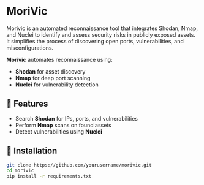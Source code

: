 # MoriVic
Morivic is an automated reconnaissance tool that integrates Shodan, Nmap, and Nuclei to identify and assess security risks in publicly exposed assets. It simplifies the process of discovering open ports, vulnerabilities, and misconfigurations.


**Morivic** automates reconnaissance using:
- **Shodan** for asset discovery
- **Nmap** for deep port scanning
- **Nuclei** for vulnerability detection

## 📌 Features
- Search **Shodan** for IPs, ports, and vulnerabilities
- Perform **Nmap** scans on found assets
- Detect vulnerabilities using **Nuclei**

## 🚀 Installation
```sh
git clone https://github.com/yourusername/morivic.git
cd morivic
pip install -r requirements.txt
